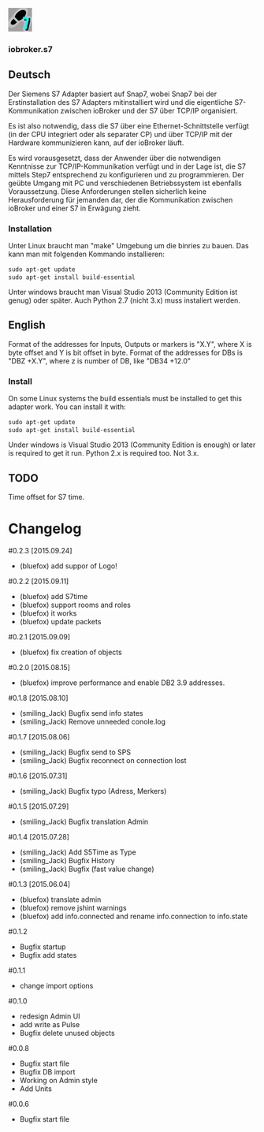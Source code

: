 ![Logo](admin/S7.png)
### iobroker.s7

## Deutsch
Der Siemens S7 Adapter basiert auf Snap7, wobei Snap7 bei der Erstinstallation des 
S7 Adapters mitinstalliert wird und die eigentliche S7-Kommunikation zwischen ioBroker und der S7 über TCP/IP organisiert.

Es ist also notwendig, dass die S7 über eine Ethernet-Schnittstelle verfügt 
(in der CPU integriert oder als separater CP) und über TCP/IP mit der Hardware kommunizieren kann, auf der ioBroker läuft.

Es wird vorausgesetzt, dass der Anwender über die notwendigen Kenntnisse zur TCP/IP-Kommunikation verfügt 
und in der Lage ist, die S7 mittels Step7 entsprechend zu konfigurieren und zu programmieren. 
Der geübte Umgang mit PC und verschiedenen Betriebssystem ist ebenfalls Voraussetzung. 
Diese Anforderungen stellen sicherlich keine Herausforderung für jemanden dar, 
der die Kommunikation zwischen ioBroker und einer S7 in Erwägung zieht.

### Installation
Unter Linux braucht man "make" Umgebung um die binries zu bauen. Das kann man mit folgenden Kommando installieren:

```
sudo apt-get update
sudo apt-get install build-essential
```

Unter windows braucht man Visual Studio 2013 (Community Edition ist genug) oder später. Auch Python 2.7 (nicht 3.x) muss instaliert werden.
## English
Format of the addresses for Inputs, Outputs or markers is "X.Y", where X is byte offset and Y is bit offset in byte.
Format of the addresses for DBs is "DBZ +X.Y", where z is number of DB, like "DB34 +12.0"

### Install
On some Linux systems the build essentials must be installed to get this adapter work. You can install it with:

```
sudo apt-get update
sudo apt-get install build-essential
```

Under windows is Visual Studio 2013 (Community Edition is enough) or later is required to get it run.
Python 2.x is required too. Not 3.x.

## TODO
  Time offset for S7 time.

# Changelog 
#0.2.3 [2015.09.24]
* (bluefox) add suppor of Logo!

#0.2.2 [2015.09.11]
* (bluefox) add S7time
* (bluefox) support rooms and roles
* (bluefox) it works
* (bluefox) update packets

#0.2.1 [2015.09.09]
* (bluefox) fix creation of objects

#0.2.0 [2015.08.15]
* (bluefox) improve performance and enable DB2 3.9 addresses.

#0.1.8 [2015.08.10]
* (smiling_Jack) Bugfix send info states
* (smiling_Jack) Remove unneeded conole.log

#0.1.7 [2015.08.06]
* (smiling_Jack) Bugfix send to SPS
* (smiling_Jack) Bugfix reconnect on connection lost

#0.1.6 [2015.07.31]
* (smiling_Jack) Bugfix typo (Adress, Merkers)

#0.1.5 [2015.07.29]
* (smiling_Jack) Bugfix translation Admin

#0.1.4 [2015.07.28]
* (smiling_Jack) Add S5Time as Type
* (smiling_Jack) Bugfix History
* (smiling_Jack) Bugfix (fast value change)

#0.1.3 [2015.06.04]
* (bluefox) translate admin
* (bluefox) remove jshint warnings
* (bluefox) add info.connected and rename info.connection to info.state

#0.1.2
* Bugfix startup
* Bugfix add states

#0.1.1
* change import options

#0.1.0
* redesign Admin UI
* add write as Pulse
* Bugfix delete unused objects

#0.0.8
* Bugfix start file
* Bugfix DB import
* Working on Admin style
* Add Units

#0.0.6
* Bugfix start file